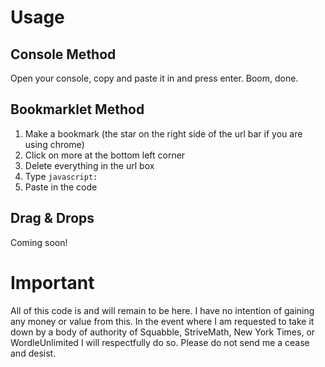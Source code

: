 # Usage

## Console Method

Open your console, copy and paste it in and press enter. Boom, done.

## Bookmarklet Method

1. Make a bookmark (the star on the right side of the url bar if you are using chrome)
2. Click on more at the bottom left corner
3. Delete everything in the url box
4. Type `javascript:`
5. Paste in the code

## Drag & Drops

Coming soon!


# Important

All of this code is and will remain to be here. I have no intention of gaining any money or value from this.
In the event where I am requested to take it down by a body of authority of Squabble, StriveMath, New York Times, or WordleUnlimited I will respectfully do so.
Please do not send me a cease and desist.
